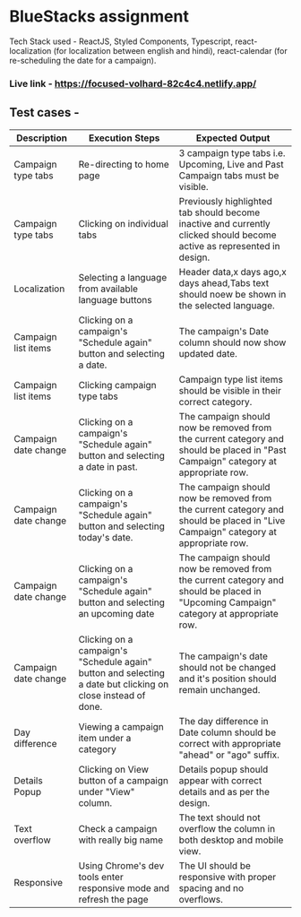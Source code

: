 # BlueStacks assignment

Tech Stack used - ReactJS, Styled Components, Typescript, react-localization (for localization between english and hindi), react-calendar (for re-scheduling the date for a campaign).

### Live link - https://focused-volhard-82c4c4.netlify.app/

## Test cases -

| Description          | Execution Steps                                                                                              | Expected Output                                                                                                                       |
| -------------------- | ------------------------------------------------------------------------------------------------------------ | ------------------------------------------------------------------------------------------------------------------------------------- |
| Campaign type tabs   | Re-directing to home page                                                                                    | 3 campaign type tabs i.e. Upcoming, Live and Past Campaign tabs must be visible.                                                      |
| Campaign type tabs   | Clicking on individual tabs                                                                                  | Previously highlighted tab should become inactive and currently clicked should become active as represented in design.                |
| Localization         | Selecting a language from available language buttons                                                         | Header data,x days ago,x days ahead,Tabs text should noew be shown in the selected language.                                          |
| Campaign list items  | Clicking on a campaign's "Schedule again" button and selecting a date.                                       | The campaign's Date column should now show updated date.                                                                              |
| Campaign list items  | Clicking campaign type tabs                                                                                  | Campaign type list items should be visible in their correct category.                                                                 |
| Campaign date change | Clicking on a campaign's "Schedule again" button and selecting a date in past.                               | The campaign should now be removed from the current category and should be placed in "Past Campaign" category at appropriate row.     |
| Campaign date change | Clicking on a campaign's "Schedule again" button and selecting today's date.                                 | The campaign should now be removed from the current category and should be placed in "Live Campaign" category at appropriate row.     |
| Campaign date change | Clicking on a campaign's "Schedule again" button and selecting an upcoming date                              | The campaign should now be removed from the current category and should be placed in "Upcoming Campaign" category at appropriate row. |
| Campaign date change | Clicking on a campaign's "Schedule again" button and selecting a date but clicking on close instead of done. | The campaign's date should not be changed and it's position should remain unchanged.                                                  |
| Day difference       | Viewing a campaign item under a category                                                                     | The day difference in Date column should be correct with appropriate "ahead" or "ago" suffix.                                         |
| Details Popup        | Clicking on View button of a campaign under "View" column.                                                   | Details popup should appear with correct details and as per the design.                                                               |
| Text overflow        | Check a campaign with really big name                                                                        | The text should not overflow the column in both desktop and mobile view.                                                              |
| Responsive           | Using Chrome's dev tools enter responsive mode and refresh the page                                          | The UI should be responsive with proper spacing and no overflows.                                                                     |
